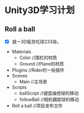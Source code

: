 # Unity3D学习计划

## Roll a ball

- [x] 就一3D版贪吃球233:smile:。

- Materials
  - Color //围栏的材质
  - Ground //Plane的材质
- Plugins //Rider的一些插件
- Scenes
  - Main //主场景
- Scripts
  - ballScript //键盘操控球的移动
  - followBall //相机跟踪球的移动
- Roll a ball  //项目发布文件

